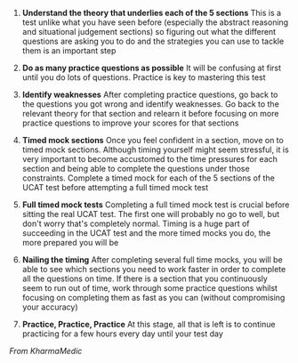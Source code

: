 1) **Understand the theory that underlies each of the 5 sections**
This is a test unlike what you have seen before (especially the abstract reasoning and situational judgement sections) so figuring out what the different questions are asking you to do and the strategies you can use to tackle them is an important step

2) **Do as many practice questions as possible**
It will be confusing at first until you do lots of questions. Practice is key to mastering this test

3) **Identify weaknesses**
After completing practice questions, go back to the questions you got wrong and identify weaknesses. Go back to the relevant theory for that section and relearn it before focusing on more practice questions to improve your scores for that sections

4) **Timed mock sections**
Once you feel confident in a section, move on to timed mock sections. Although timing yourself might seem stressful, it is very important to become accustomed to the time pressures for each section and being able to complete the questions under those constraints. Complete a timed mock for each of the 5 sections of the UCAT test before attempting a full timed mock test

5) **Full timed mock tests**
Completing a full timed mock test is crucial before sitting the real UCAT test. The first one will probably no go to well, but don't worry that's completely normal. Timing is a huge part of succeeding in the UCAT test and the more timed mocks you do, the more prepared you will be

6) **Nailing the timing**
After completing several full time mocks, you will be able to see which sections you need to work faster in order to complete all the questions on time. If there is a section that you continuously seem to run out of time, work through some practice questions whilst focusing on completing them as fast as you can (without compromising your accuracy)

7) **Practice, Practice, Practice**
At this stage, all that is left is to continue practicing for a few hours every day until your test day

*From KharmaMedic*
